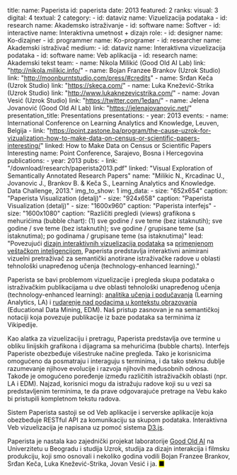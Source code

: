 title: 
    name: Paperista
id: paperista
date: 2013
featured: 2
ranks:
    visual: 3
    digital: 4
    textual: 2
category: 
    - id: dataviz
      name: Vizuelizacija podataka
    - id: research
      name: Akademsko istraživanje
    - id: software
      name: Softver
    - id: interactive
      name: Interaktivna umetnost + dizajn
role:
    - id: designer
      name: Ko-dizajner
    - id: programmer
      name: Ko-programer
    - id: researcher
      name: Akademski istraživač
medium:
    - id: dataviz
      name: Interaktivna vizuelizacija podataka
    - id: software
      name: Veb aplikacija
    - id: research
      name: Akademski tekst
team:
    - name: Nikola Milikić (Good Old AI Lab)
      link: "http://nikola.milikic.info/"
    - name: Bojan Franzee Brankov (Uzrok Studio)
      link: "http://moonburntstudio.com/press/#credits"
    - name: Srđan Keča (Uzrok Studio)
      link: "https://skeca.com/"
    - name: Luka Knežević-Strika (Uzrok Studio)
      link: "http://www.lukaknezevicstrika.com/"
    - name: Jovan Vesić (Uzrok Studio)
      link: "https://twitter.com/1edan/"
    - name: Jelena Jovanović (Good Old AI Lab)
      link: "https://jelenajovanovic.net/"
presentation_title: Presentations
presentations:
    - year: 2013
      events:
        - name: <span class='italic-style'>International Conference on Learning Analytics and Knowledge</span>, Leuven, Belgija
        - link: "https://point.zastone.ba/program/the-cause-uzrok-for-vizualization-how-to-make-data-on-census-or-scientific-papers-interesting/"
          linked: How to Make Data on Census or Scientific Papers Interesting
          name: Point Conference, Sarajevo, Bosna i Hercegovina
publications:
    - year: 2013
      pubs:
        - link: "/download/research/paperista2013.pdf"
          linked: "Visual Exploration of Semantically Annotated Research Papers"
          name: "Milikic N., Krcadinac U., Jovanovic J., Brankov B. & Keča S., Learning Analytics and Knowledge. Data Challenge, 2013."
img_to_show: 1
img_data:
    - size: "652x654"
      caption: "Paperista Visualization (detalj)"
    - size: "924x658"
      caption: "Paperista Visualization (detalj)"
    - size: "1600x960"
      caption: "Paperista interfejs"
    - size: "1600x1080"
      caption: "Različiti pregledi (views) grafikona s mehurićima (bubble chart): (1) sve godine / sve teme (bez istaknutih); sve godine / sve teme (bez istaknutih); sve godine / grupisane teme (sa istaknutima); po godinama / grupisane teme (sa istaknutima)" 
lead: "Povezujući <a href='/rad/projekti/category/dataviz'>dizajn interaktivnih vizuelizacija podataka</a> sa <a href='/rad/projekti/category/ai'>primenjenom veštačkom inteligencijom</a>, Paperista predstavlja interaktivni animirani vizuelni pretraživač za semantički anotirane istraživačke radove u oblasti tehnološki unapređenog učenja (<span class='italic-style'>technology-enhanced learning</span>)."

Paperista se bavi problemom vizuelizacije i pregleda skupa podataka o istraživačkim publikacijama u dve oblasti tehnološki unapređenog učenja (<span class='italic-style'>technology-enhanced learning</span>): <a href="https://en.wikipedia.org/wiki/Learning_analytics" target="_blank">analitika učenja i podučavanja</a> (<span class='italic-style'>Learning Analytics</span>, LA) i <a href="https://en.wikipedia.org/wiki/Educational_data_mining" target="_blank">rudarenje nad podacima u kontekstu obrazovanja</a> (<span class='italic-style'>Educational Data Mining</span>, EDM). Naš pristup zasnovan je na semantičkoj notaciji koja povezuje publikacije iz baze podataka sa terminima iz Vikipedije.

Kao alatka za vizuelizaciju i pretragu, Paperista predstavlja ove termine u obliku linijskih grafikona i dijagrama sa mehurićima (<span class='italic-style'>bubble charts</span>). Interfejs Paperiste obezbeđuje višestruke načine pregleda. Tako je korisnicima omogućeno da posmatraju i interaguju s terminima, i da tako steknu dublje razumevanje njihove evolucije i razvoja njihovih međusobnih odnosa. Takođe je omogućeno poređenje između različitih istraživačkih oblasti (npr. LA i EDM). Najzad, korisnici mogu da istražuju radove koji su u vezi sa predstavljenim terminima, te da prave odgovarajuće pretrage na Vebu kako bi pristupili kompletnom tekstu radova.

Sistem Paperista sastoji se od Veb aplikacije i serverske aplikacije koja obezbeđuje RESTful API za komunikaciju sa skupom podataka. Interaktivna Veb vizuelizacija je napisana uz pomoć sistema <a href="https://d3js.org/" target="_blank">D3.js</a>.

Paperista je nastala kao zajednički projekat laboratorije <a href="https://goodoldai.org/" target="_blank">Good Old AI</a> na Univerzitetu u Beogradu i studija Uzrok, studija za dizajn interakcija i filmsku produkciju, koji smo osnovali i nekoliko godina vodili Bojan Franzee Brankov, Srđan Keča, Luka Knežević-Strika, Jovan Vesić i ja. <mark>&#9632;</mark>
